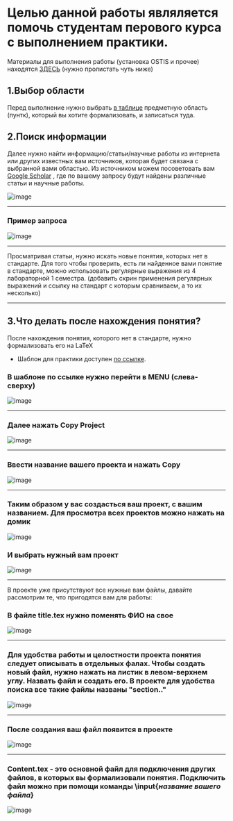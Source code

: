 # Целью данной работы являляется помочь студентам перового курса с выполнением практики.

Материалы для выполнения работы (установка OSTIS и прочее) находятся [ЗДЕСЬ](https://github.com/iis-32170x/RPIIS/tree/main/sem2#практика) (нужно пролистать чуть ниже)
## 1.Выбор области 

Перед выполнение нужно выбрать [в таблице](https://docs.google.com/spreadsheets/d/1xcR9IC5qsCP4gtq0eL4nDYyJ7BdNZp_Fi16MQDGd4e4/edit#gid=2081981130) предметную область (пунтк), который вы хотите формализовать, и записаться туда.  

## 2.Поиск информации

Далее нужно найти информацию/статьи/научные работы из интернета или других известных вам источников, которая будет связана с выбранной вами областью. Из источником можем посоветовать вам [Google Scholar](https://scholar.google.com/) , где по вашему запросу будут найдены различные статьи и научные работы.


![image](https://github.com/iis-32170x/RPIIS/assets/147609793/1c8bfd3c-7cb4-4220-8ce6-8b8b25376276)

***

### Пример запроса
![image](https://github.com/iis-32170x/RPIIS/assets/147609793/62aa1bc8-0897-4bfb-a0b0-8892b9205f5b)

***

Просматривая статьи, нужно искать новые понятия, которых нет в стандарте. Для того чтобы проверить, есть ли найденное вами понятие в стандарте, можно использовать регулярные выражения из 4 лабораторной 1 семестра. (добавить скрин применения регулярных выражений и ссылку на стандарт с которым сравниваем, а то их несколько)


***


## 3.Что делать после нахождения понятия?

После нахождения понятия, которого нет в стандарте, нужно формализовать его на LaTeX


- Шаблон для практики доступен [по ссылке](https://www.overleaf.com/read/cjtjbmnbgqrh#6a9cb3). 


### В шаблоне по ссылке нужно перейти в MENU (слева-сверху)

![image](https://github.com/iis-32170x/RPIIS/assets/147609793/f7fac312-3ebc-4dc6-8001-826aff8aba3c)

***
 
### Далее нажать Copy Project
![image](https://github.com/iis-32170x/RPIIS/assets/147609793/ea4506b7-5a51-45e0-a340-0c51fc621a9b)

***

### Ввести название вашего проекта и нажать Copy

![image](https://github.com/iis-32170x/RPIIS/assets/147609793/94d87139-746e-4eed-a032-da308d27cacb)

***

### Таким образом у вас создасться ваш проект, с вашим названием. Для просмотра всех проектов можно нажать на домик

![image](https://github.com/iis-32170x/RPIIS/assets/147609793/ba88dc22-a367-44b4-9b9e-ef2141f14fca)

### И выбрать нужный вам проект

![image](https://github.com/iis-32170x/RPIIS/assets/147609793/846d82b0-6f47-4ae6-a7f6-1eaf28747573)


***




В проекте уже присутствуют все нужные вам файлы, давайте рассмотрим те, что пригодятся вам для работы:

### В файле title.tex нужно поменять ФИО на свое

![image](https://github.com/iis-32170x/RPIIS/assets/147609793/bd22f830-c0b0-4982-b1dd-cf67ca9a0da1)

***

### Для удобства работы и целостности проекта понятия следует описывать в отдельных фалах. Чтобы создать новый файл, нужно нажать на листик в левом-верхнем углу. Назвать файл и создать его. В проекте для удобства поиска все такие файлы названы "section.." 
![image](https://github.com/iis-32170x/RPIIS/assets/147609793/78bc53fe-b007-42b9-8330-904037f189f2)

***
### После создания ваш файл появится в проекте

![image](https://github.com/iis-32170x/RPIIS/assets/147609793/11a8fce8-7e32-427f-93a2-c365e4876d46)

***
### Content.tex - это основной файл для подключения других файлов, в которых вы формализовали понятия. Подключить файл можно при помощи команды \input{_название вашего файла_}

![image](https://github.com/iis-32170x/RPIIS/assets/147609793/7115da28-d7c0-42b8-a73e-edc51a50b346)




